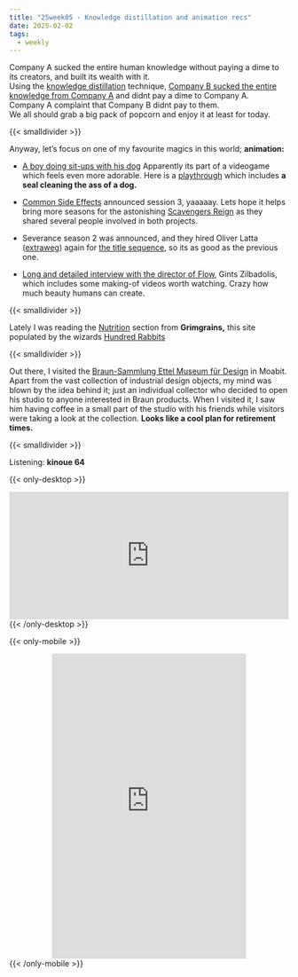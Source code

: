 ```yaml
---
title: "25week05 - Knowledge distillation and animation recs"
date: 2025-02-02
tags:
  - weekly
---
```


Company A sucked the entire human knowledge without paying a dime to its creators, and built its wealth with it.\
Using the [knowledge distillation](https://en.wikipedia.org/wiki/Knowledge_distillation) technique, [Company B sucked the entire knowledge from Company A](https://www.404media.co/openai-furious-deepseek-might-have-stolen-all-the-data-openai-stole-from-us/) and didnt pay a dime to Company A.\
Company A complaint that Company B didnt pay to them.\
We all should grab a big pack of popcorn and enjoy it at least for today.

{{< smalldivider  >}}

Anyway, let’s focus on one of my favourite magics in this world; **animation:**

- [A boy doing sit-ups with his dog](https://www.youtube.com/watch?v=-gcktHx463E) Apparently its part of a videogame which feels even more adorable. Here is a [playthrough](https://www.youtube.com/watch?v=9VWbFa-hNRQ) which includes **a seal cleaning the ass of a dog.**

- [Common Side Effects](https://www.youtube.com/watch?v=EVHHI7B_Yuk) announced session 3, yaaaaay. Lets hope it helps bring more seasons for the astonishing [Scavengers Reign](https://www.youtube.com/watch?v=NWQH8cMpWTU) as they shared several people involved in both projects.

- Severance season 2 was announced, and they hired Oliver Latta ([extraweg](https://www.extraweg.com/)) again for [the title sequence](https://www.youtube.com/watch?v=uKT5bwMkOAw), so its as good as the previous one.

- [Long and detailed interview with the director of Flow](https://www.blender.org/user-stories/making-flow-an-interview-with-director-gints-zilbalodis/), Gints Zilbadolis, which includes some making-of videos worth watching. Crazy how much beauty humans can create.

{{< smalldivider  >}}

Lately I was reading the [Nutrition](https://grimgrains.com/site/nutrition.html) section from **Grimgrains,** this site populated by the wizards [Hundred Rabbits](https://100r.co/site/home.html)

{{< smalldivider  >}}

Out there, I visited the [Braun-Sammlung Ettel Museum für Design](https://www.google.com/maps/place/Braun-Sammlung+Ettel+Museum+f%C3%BCr+Design/@52.527291,13.3199926,13.8z/data=!4m6!3m5!1s0x47a8510c23e4dfad:0xb07e7c91165d4d79!8m2!3d52.5241418!4d13.3363634!16s%2Fg%2F11byl684fj?entry=ttu&g_ep=EgoyMDI1MDcxNi4wIKXMDSoASAFQAw%3D%3D) in Moabit. Apart from the vast collection of industrial design objects, my mind was blown by the idea behind it; just an individual collector who decided to open his studio to anyone interested in Braun products. When I visited it, I saw him having coffee in a small part of the studio with his friends while visitors were taking a look at the collection. **Looks like a cool plan for retirement times.**

{{< smalldivider  >}}

Listening: **kinoue 64**

{{< only-desktop >}}
<div style="display: flex; justify-content: center;">
<iframe style="border: 0; width: 700px; height: 230px;" src="https://bandcamp.com/EmbeddedPlayer/album=2198154650/size=large/bgcol=ffffff/linkcol=0687f5/tracklist=true/artwork=small/transparent=true/" seamless><a href="https://kinoue64.bandcamp.com/album/--33">空間、事情、時間、事象。 by kinoue64</a></iframe>
</div>
{{< /only-desktop >}}




{{< only-mobile >}}
<div style="display: flex; justify-content: center;">
<iframe style="border: 0; width: 350px; height: 550px;" src="https://bandcamp.com/EmbeddedPlayer/album=2198154650/size=large/bgcol=ffffff/linkcol=0687f5/transparent=true/" seamless><a href="https://kinoue64.bandcamp.com/album/--33">空間、事情、時間、事象。 by kinoue64</a></iframe>
</div>
{{< /only-mobile >}}
